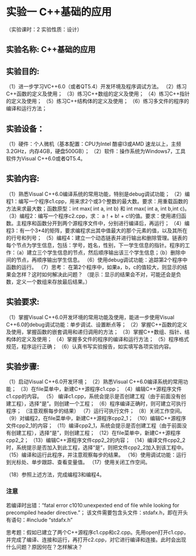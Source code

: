 # 实验一 C++基础的应用
（实验课时：2  实验性质：设计）

## 实验名称:  C++基础的应用

## 实验目的:
（1）进一步学习VC++6.0（或者QT5.4）开发环境及程序调试方法。
（2）练习C++函数的定义及使用；
（3）练习C++数组的定义及使用；
（4）练习C++指针的定义及使用；
（5）练习C++结构体的定义及使用；
（6）练习多文件的程序的编译和运行方法；

## 实验设备：
（1）硬件：个人微机（基本配置：CPU为Intel 酷睿I3或AMD 速龙以上，主频3.2GHz，内存4GB，硬盘500GB）；
（2）软件：操作系统为Windows7，工具软件为Visual C++6.0或者QT5.4。

## 实验内容:
（1）熟悉Visual C++6.0编译系统的常用功能，特别是debug调试功能；
（2）编程1：编写一个程序c1.cpp，用来求2个或3个整数的最大数。要求：用重载函数的方法来求最大数；函数原型：int max( int a, int b) 和 int max( int a, int b,int c)。
（3）编程2：编写一个程序c2.cpp，求： a！+ b! + c!的值。要求：使用递归函数。主程序和函数分开到两个源程序文件中，分别进行编译后，再运行；
（4）编程3：有一个3*4的矩阵，要求编程求出其中值最大的那个元素的值，以及其所在的行号和列号；
（5）编程4：建立一个动态链表并进行输出和删除管理。链表的每个节点为学生信息，包括：学号，姓名，性别，下一学生信息的指针。程序的工作：（a）建立三个学生信息的节点，然后顺序输出该三个学生信息；（b）删除中间的节点，再顺序输出学生信息。
（6）使用debug调试功能：追踪第2个程序中函数的运行。
（7）思考：
    在第2个程序中，如果a，b，c的值较大，则显示的结果会怎样？这时如何解决此问题？
（提示：显示的结果会不对，可能还会是负数，定义一个数组来存放最后结果。）


## 实验要求:
（1）掌握Visual C++6.0开发环境的常用功能及使用，能进一步使用Visual C++6.0的debug调试功能：单步调试、设置断点等；
（2）掌握C++函数的定义及使用，掌握函数的嵌套调用和递归调用的方法；
（3）掌握C++数组、指针、结构体的定义及使用；
（4）掌握多文件的程序的编译和运行方法；
（5）程序格式规范，程序运行正确；
（6）认真书写实验报告，如实填写各项实验内容。

## 实验步骤:
（1）启动Visual C++6.0开发环境；
（2）熟悉Visual C++6.0编译系统的常用功能；
（3）在file菜单中，新建C++源程序c1.cpp； 
（4）编辑C++源程序文件c1.cpp的内容。
（5） 编译c1.cpp，系统会提示是否创建工程（由于前面没有创建工程），选择“是”。则创建一个工程；
（6）程序编译正确时，则可建立可执行程序；
（注意观察每步的结果）
（7）运行可执行文件；
（8）关闭工作空间。
（9）对编程2，在file菜单中，新建C++源程序cpp2_1； 
（10）编辑C++源程序文件cpp2_1的内容；
（11）编译cpp2_1，系统会提示是否创建工程（由于前面没有创建工程），选择“是”，则创建工程；
（12）在file菜单中，新建C++源程序cpp2_2； 
（13）编辑C++源程序文件cpp2_2的内容；
（14）编译文件cpp2_2时，系统提示是否加入到此工程，选择“是”，则把文件cpp2_2加入到该工程中。
（15）编译和运行此程序，并注意观察每步的结果。
（16）使用调试功能：运行到光标处、单步跟踪、查看变量值。
（17）使用关闭工作空间。

（18）参照上述方法，完成编程3和编程4。

### 注意
若编译时出错：“fatal error c1010:unexpexted end of file while looking for precompiled header directive.”；
该文件需要包含头文件：stdafx.h，即在开头有语句：#include “stdafx.h”

思考题：假如已建立了两个C++源程序c1.cpp和c2.cpp。先用open打开c1.cpp，并完成了编译、连接和运行，再打开c2.cpp，对它进行编译和连接。此时会出现什么问题？原因何在？怎样解决？

